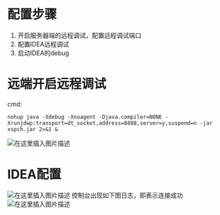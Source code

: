 # 配置步骤
1. 开启服务器端的远程调试，配置远程调试端口
2. 配置IDEA远程调试
3. 启动IDEA的debug
# 远端开启远程调试
cmd:
```shell
nohup java -Xdebug -Xnoagent -Djava.compiler=NONE -Xrunjdwp:transport=dt_socket,address=8888,server=y,suspend=n -jar xspch.jar 2>&1 &
```
![在这里插入图片描述](https://img-blog.csdnimg.cn/20190509165101948.png)
# IDEA配置
![在这里插入图片描述](https://img-blog.csdnimg.cn/20190509165013868.png?x-oss-process=image/watermark,type_ZmFuZ3poZW5naGVpdGk,shadow_10,text_aHR0cHM6Ly9ibG9nLmNzZG4ubmV0L1NvdWxfUHJvZ3JhbW1lcl9Td2g=,size_16,color_FFFFFF,t_70)
控制台出现如下图日志，即表示连接成功
![在这里插入图片描述](https://img-blog.csdnimg.cn/20190509165210389.png)